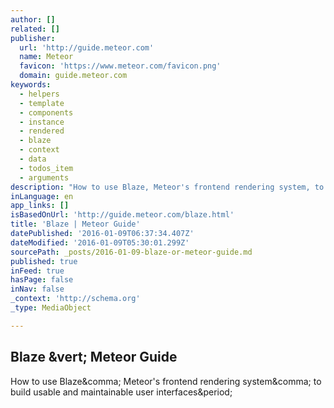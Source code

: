```yaml
---
author: []
related: []
publisher:
  url: 'http://guide.meteor.com'
  name: Meteor
  favicon: 'https://www.meteor.com/favicon.png'
  domain: guide.meteor.com
keywords:
  - helpers
  - template
  - components
  - instance
  - rendered
  - blaze
  - context
  - data
  - todos_item
  - arguments
description: "How to use Blaze, Meteor's frontend rendering system, to build usable and maintainable user interfaces."
inLanguage: en
app_links: []
isBasedOnUrl: 'http://guide.meteor.com/blaze.html'
title: 'Blaze | Meteor Guide'
datePublished: '2016-01-09T06:37:34.407Z'
dateModified: '2016-01-09T05:30:01.299Z'
sourcePath: _posts/2016-01-09-blaze-or-meteor-guide.md
published: true
inFeed: true
hasPage: false
inNav: false
_context: 'http://schema.org'
_type: MediaObject

---
```

<article style=""><h1>Blaze &amp;vert; Meteor Guide</h1><p>How to use Blaze&amp;comma; Meteor's frontend rendering system&amp;comma; to build usable and maintainable user interfaces&amp;period;</p></article>